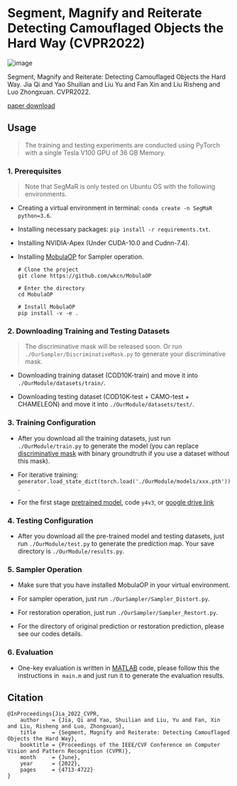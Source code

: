 # Segment, Magnify and Reiterate Detecting Camouflaged Objects the Hard Way (CVPR2022)

![image](https://github.com/YAOSL98/Segment-Magnify-and-Reiterate-Detecting-Camouflaged-Objects-the-Hard-Way/blob/main/Images/overview.jpg)


Segment, Magnify and Reiterate: Detecting Camouflaged Objects the Hard Way. Jia Qi and Yao Shuilian and Liu Yu and Fan Xin and Liu Risheng and Luo Zhongxuan. CVPR2022.

[paper download](https://openaccess.thecvf.com/content/CVPR2022/papers/Jia_Segment_Magnify_and_Reiterate_Detecting_Camouflaged_Objects_the_Hard_Way_CVPR_2022_paper.pdf)

## Usage
> The training and testing experiments are conducted using PyTorch with a single Tesla V100 GPU of 36 GB Memory.

### 1. Prerequisites
> Note that SegMaR is only tested on Ubuntu OS with the following environments. 

- Creating a virtual environment in terminal: `conda create -n SegMaR python=3.6`.

- Installing necessary packages: `pip install -r requirements.txt`.

- Installing NVIDIA-Apex (Under CUDA-10.0 and Cudnn-7.4).

- Installing [MobulaOP](https://github.com/wkcn/mobulaop) for Sampler operation.
  ```
  # Clone the project
  git clone https://github.com/wkcn/MobulaOP
  
  # Enter the directory
  cd MobulaOP
  
  # Install MobulaOP
  pip install -v -e .

### 2. Downloading Training and Testing Datasets
> The discriminative mask will be released soon. Or run `./OurSampler/DiscriminativeMask.py` to generate your discriminative mask.

- Downloading training dataset (COD10K-train) and move it into `./OurModule/datasets/train/`.

- Downloading testing dataset (COD10K-test + CAMO-test + CHAMELEON) and move it into `./OurModule/datasets/test/`.

### 3. Training Configuration
- After you download all the training datasets, just run `./OurModule/train.py` to generate the model (you can replace [discriminative mask](https://drive.google.com/file/d/1q3kTtBUu2WJB67V5S0wiqSr0--H1nwBC/view?usp=sharing) with binary groundtruth if you use a dataset without this mask).

- For iterative training: `generator.load_state_dict(torch.load('./OurModule/models/xxx.pth'))`.

- For the first stage [pretrained model](https://pan.baidu.com/s/1JqwWxxCJAA6HgTeb6n1MeQ), code `y4v3`, or [google drive link](https://drive.google.com/file/d/1UIFZTeMETIg9ZendbHNWc39dnpNn-xWl/view?usp=sharing)

### 4. Testing Configuration
- After you download all the pre-trained model and testing datasets, just run `./OurModule/test.py` to generate the prediction map. Your save directory is `./OurModule/results.py`.

### 5. Sampler Operation
- Make sure that you have installed MobulaOP in your virtual environment.

- For sampler operation, just run `./OurSampler/Sampler_Distort.py`.

- For restoration operation, just run `./OurSampler/Sampler_Restort.py`.

- For the directory of original prediction or restoration prediction, please see our codes details.

### 6. Evaluation

- One-key evaluation is written in [MATLAB](https://github.com/DengPingFan/CODToolbox) code, please follow this the instructions in` main.m` and just run it to generate the evaluation results.

## Citation
```
@InProceedings{Jia_2022_CVPR,
    author    = {Jia, Qi and Yao, Shuilian and Liu, Yu and Fan, Xin and Liu, Risheng and Luo, Zhongxuan},
    title     = {Segment, Magnify and Reiterate: Detecting Camouflaged Objects the Hard Way},
    booktitle = {Proceedings of the IEEE/CVF Conference on Computer Vision and Pattern Recognition (CVPR)},
    month     = {June},
    year      = {2022},
    pages     = {4713-4722}
}
```
